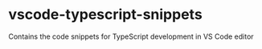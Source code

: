 # vscode-typescript-snippets
Contains the code snippets for TypeScript development in VS Code editor
